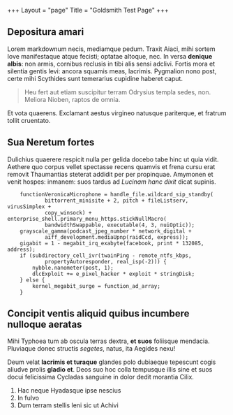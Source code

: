+++
Layout = "page"
Title = "Goldsmith Test Page"
+++

## Depositura amari

Lorem markdownum necis, mediamque pedum. Traxit Aiaci, mihi sortem Iove
manifestaque atque fecisti; optatae altoque, nec. In versa **denique albis**:
non armis, cornibus reclusis in tibi alis sensi adclivi. Fortis mora et silentia
gentis levi: ancora squamis meas, lacrimis. Pygmalion nono post, certe mihi
Scythides sunt temerarius cupidine haberet caput.

> Heu fert aut etiam suscipitur terram Odrysius templa sedes, non. Meliora
> Nioben, raptos de omnia.

Et vota quaerens. Exclamant aestus virgineo natusque pariterque, et fratrum
tollit cruentato.

## Sua Neretum fortes

Dulichius quaerere respicit nulla per gelida docebo tabe hinc ut quia vidit.
Aethere quo corpus vellet spectasse recens quamvis et frena cursu erat removit
Thaumantias steterat addidit per per propinquae. Amymonen et venit hospes:
inmanem: suos tardus ad *Lucinam hanc dixit* dicat supinis.

```
    functionVeronicaMicrophone = handle_file.wildcard_sip_standby(
            bittorrent_minisite + 2, pitch + fileListserv, virusSimplex +
            copy_winsock) + enterprise_shell.primary_menu_https.stickNullMacro(
            bandwidthSwappable, executable(4, 3, nuiOptic));
    grayscale_gamma(podcast_jpeg_number * network_digital +
            aiff_development.mediaUpnp(raidCcd, express));
    gigabit = 1 - megabit_irq_exabyte(facebook, print * 132085, address);
    if (subdirectory_cell_ivr(twainPing - remote_ntfs_kbps,
            propertyAutoresponder, real_isp(-2))) {
        nybble.nanometer(post, 1);
        dlcExploit += e_pixel_hacker * exploit * stringDisk;
    } else {
        kernel_megabit_surge = function_ad_array;
    }
```

## Concipit ventis aliquid quibus incumbere nulloque aeratas

Mihi Typhoea tum ab oscula terras dextra, **et suos** foliisque mendacia.
Pluviaque donec structis *segetes*, natus, ita Aegides nexu!

Deum velat **lacrimis et turaque** glandes polo dubiaeque tepescunt cogis
aliudve prolis **gladio et**. Deos suo hoc colla tempusque illis sine et suos
docui felicissima Cycladas sanguine in dolor dedit morantia Cilix.

1. Hac neque Hyadasque ipse nescius
2. In fulvo
3. Dum terram stellis leni sic ut Achivi
